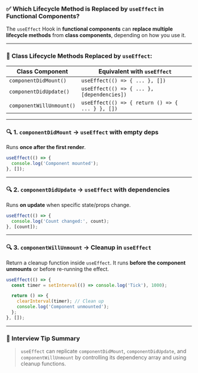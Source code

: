### ✅ **Which Lifecycle Method is Replaced by `useEffect` in Functional Components?**

The `useEffect` Hook in **functional components** can **replace multiple lifecycle methods** from **class components**, depending on how you use it.

---

### 🔁 **Class Lifecycle Methods Replaced by `useEffect`:**

| **Class Component**      | **Equivalent with `useEffect`**                 |
| ------------------------ | ----------------------------------------------- |
| `componentDidMount()`    | `useEffect(() => { ... }, [])`                  |
| `componentDidUpdate()`   | `useEffect(() => { ... }, [dependencies])`      |
| `componentWillUnmount()` | `useEffect(() => { return () => { ... } }, [])` |

---

### 🔍 **1. `componentDidMount` → `useEffect` with empty deps**

Runs **once after the first render**.

```jsx
useEffect(() => {
  console.log('Component mounted');
}, []);
```

---

### 🔍 **2. `componentDidUpdate` → `useEffect` with dependencies**

Runs **on update** when specific state/props change.

```jsx
useEffect(() => {
  console.log('Count changed:', count);
}, [count]);
```

---

### 🔍 **3. `componentWillUnmount` → Cleanup in `useEffect`**

Return a cleanup function inside `useEffect`. It runs **before the component unmounts** or before re-running the effect.

```jsx
useEffect(() => {
  const timer = setInterval(() => console.log('Tick'), 1000);

  return () => {
    clearInterval(timer); // Clean up
    console.log('Component unmounted');
  };
}, []);
```

---

### 🧪 **Interview Tip Summary**

> `useEffect` can replicate `componentDidMount`, `componentDidUpdate`, and `componentWillUnmount` by controlling its dependency array and using cleanup functions.

